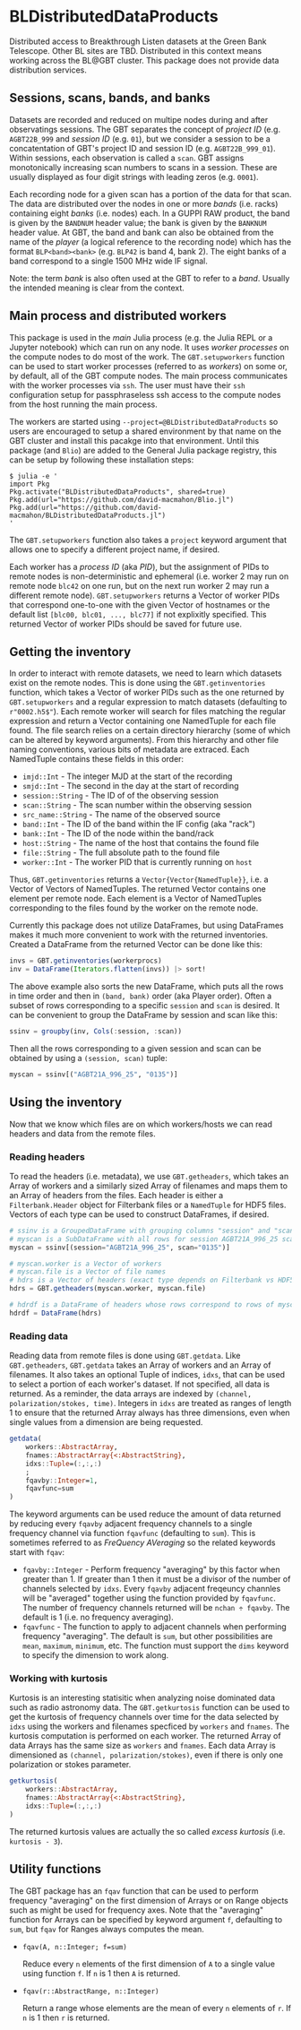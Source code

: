 # BLDistributedDataProducts

Distributed access to Breakthrough Listen datasets at the Green Bank Telescope.
Other BL sites are TBD.  Distributed in this context means working across the
BL@GBT cluster.  This package does not provide data distribution services.

## Sessions, scans, bands, and banks

Datasets are recorded and reduced on multipe nodes during and after observatings
sessions.  The GBT separates the concept of *project ID* (e.g. `AGBT22B_999` and
*session ID* (e.g. `01`), but we consider a session to be a concatentation of
GBT's project ID and session ID (e.g. `AGBT22B_999_01`).  Within sessions, each
observation is called a `scan`.  GBT assigns monotonically increasing scan
numbers to scans in a session.  These are usually displayed as four digit
strings with leading zeros (e.g. `0001`).

Each recording node for a given scan has a portion of the
data for that scan.  The data are distributed over the nodes in one or more
*bands* (i.e.  racks) containing eight *banks* (i.e. nodes) each.  In a GUPPI
RAW product, the band is given by the `BANDNUM` header value; the bank is given
by the `BANKNUM` header value.  At GBT, the band and bank can also be obtained
from the name of the *player* (a logical reference to the recording node) which
has the format `BLP<band><bank>` (e.g. `BLP42` is band 4, bank 2).  The eight
banks of a band correspond to a single 1500 MHz wide IF signal.

Note: the term *bank* is also often used at the GBT to refer to a *band*.
Usually the intended meaning is clear from the context.

## Main process and distributed workers

This package is used in the *main* Julia process (e.g. the Julia REPL or a
Jupyter notebook) which can run on any node.  It uses *worker processes* on the
compute nodes to do most of the work.  The `GBT.setupworkers` function can be
used to start worker processes (referred to as *workers*) on some or, by
default, all of the GBT compute nodes.  The main process communicates with the
worker processes via `ssh`.  The user must have their `ssh` configuration setup
for passphraseless ssh access to the compute nodes from the host running the
main process.

The workers are started using `--project=@BLDistributedDataProducts` so users
are encouraged to setup a shared environment by that name on the GBT cluster and
install this pacakge into that environment.  Until this package (and `Blio`) are
added to the General Julia package registry, this can be setup by following
these installation steps:

```
$ julia -e '
import Pkg
Pkg.activate("BLDistributedDataProducts", shared=true)
Pkg.add(url="https://github.com/david-macmahon/Blio.jl")
Pkg.add(url="https://github.com/david-macmahon/BLDistributedDataProducts.jl")
'
```

The `GBT.setupworkers` function also takes a `project` keyword argument that
allows one to specify a different project name, if desired.

Each worker has a *process ID* (aka *PID*), but the assignment of PIDs to remote
nodes is non-deterministic and ephemeral (i.e. worker 2 may run on remote node
`blc42` on one run, but on the next run worker 2 may run a different remote
node).  `GBT.setupworkers` returns a Vector of worker PIDs that correspond
one-to-one with the given Vector of hostnames or the default list
`[blc00, blc01, ..., blc77]` if not explixitly specified.  This returned Vector
of worker PIDs should be saved for future use.

## Getting the inventory

In order to interact with remote datasets, we need to learn which datasets exist
on the remote nodes.  This is done using the `GBT.getinventories` function,
which takes a Vector of worker PIDs such as the one returned by
`GBT.setupworkers` and a regular expression to match datasets (defaulting to
`r"0002.h5$"`).  Each remote worker will search for files matching the regular
expression and return a Vector containing one NamedTuple for each file found.
The file search relies on a certain directory hierarchy (some of which can be
altered by keyword arguments).  From this hierarchy and other file naming
conventions, various bits of metadata are extraced.  Each NamedTuple contains
these fields in this order:

- `imjd::Int` - The integer MJD at the start of the recording
- `smjd::Int` - The second in the day at the start of recording
- `session::String` - The ID of of the observing session
- `scan::String` - The scan number within the observing session
- `src_name::String` - The name of the observed source
- `band::Int` - The ID of the band within the IF config (aka "rack")
- `bank::Int` - The ID of the node within the band/rack
- `host::String` - The name of the host that contains the found file
- `file::String` - The full absolute path to the found file
- `worker::Int` - The worker PID that is currently running on `host`

Thus, `GBT.getinventories` returns a `Vector{Vector{NamedTuple}}`, i.e. a Vector
of Vectors of NamedTuples.  The returned Vector contains one element per remote
node.  Each element is a Vector of NamedTuples corresponding to the files found
by the worker on the remote node.

Currently this package does not utilize DataFrames, but using DataFrames makes
it much more convenient to work with the returned inventories.  Created a
DataFrame from the returned Vector can be done like this:

```julia
invs = GBT.getinventories(workerprocs)
inv = DataFrame(Iterators.flatten(invs)) |> sort!
```

The above example also sorts the new DataFrame, which puts all the rows in time
order and then in `(band, bank)` order (aka Player order).  Often a subset of
rows corresponding to a specific `session` and `scan` is desired.  It can be
convenient to group the DataFrame by session and scan like this:

```julia
ssinv = groupby(inv, Cols(:session, :scan))
```

Then all the rows corresponding to a given session and scan can be obtained by
using a `(session, scan)` tuple:

```julia
myscan = ssinv[("AGBT21A_996_25", "0135")]
```

## Using the inventory

Now that we know which files are on which workers/hosts we can read headers and
data from the remote files.

### Reading headers

To read the headers (i.e. metadata), we use `GBT.getheaders`, which takes an
Array of workers and a similarly sized Array of filenames and maps them to an
Array of headers from the files.  Each header is either a `Filterbank.Header`
object for Filterbank files or a `NamedTuple` for HDF5 files.  Vectors of each
type can be used to construct DataFrames, if desired.

```julia
# ssinv is a GroupedDataFrame with grouping columns "session" and "scan" as created above
# myscan is a SubDataFrame with all rows for session AGBT21A_996_25 scan 0135
myscan = ssinv[(session="AGBT21A_996_25", scan="0135")]

# myscan.worker is a Vector of workers
# myscan.file is a Vector of file names
# hdrs is a Vector of headers (exact type depends on Filterbank vs HDF5)
hdrs = GBT.getheaders(myscan.worker, myscan.file)

# hdrdf is a DataFrame of headers whose rows correspond to rows of myscan
hdrdf = DataFrame(hdrs)
```

### Reading data

Reading data from remote files is done using `GBT.getdata`. Like
`GBT.getheaders`, `GBT.getdata` takes an Array of workers and an Array of
filenames.  It also takes an optional Tuple of indices, `idxs`, that can be used
to select a portion of each worker's dataset.  If not specified, all data is
returned.  As a reminder, the data arrays are indexed by
`(channel, polarization/stokes, time)`.  Integers in `idxs` are treated as
ranges of length 1 to ensure that the returned Array always has three
dimensions, even when single values from a dimension are being requested.

```julia
getdata(
    workers::AbstractArray,
    fnames::AbstractArray{<:AbstractString},
    idxs::Tuple=(:,:,:)
    ;
    fqavby::Integer=1,
    fqavfunc=sum
)
```

The keyword arguments can be used reduce the amount of data returned by reducing
every `fqavby` adjacent frequency channels to a single frequency channel via
function `fqavfunc` (defaulting to `sum`).  This is sometimes referred to as
*FreQuency AVeraging* so the related keywords start with `fqav`:

- `fqavby::Integer` - Perform frequency "averaging" by this factor when greater
  than 1.  If greater than 1 then it must be a divisor of the number of channels
  selected by `idxs`.  Every `fqavby` adjacent freqeuncy channles will be
  "averaged" together using the function provided by `fqavfunc`.  The number of
  frequency channels returned will be `nchan ÷ fqavby`.  The default is 1 (i.e.
  no frequency averaging).
- `fqavfunc` - The function to apply to adjacent channels when performing
  frequency "averaging".  The default is `sum`, but other possibilities are
  `mean`, `maximum`, `minimum`, etc.  The function must support the `dims`
  keyword to specify the dimension to work along.

### Working with kurtosis

Kurtosis is an interesting statisitic when analyzing noise dominated data such
as radio astronomy data.  The `GBT.getkurtosis` function can be used to get the
kurtosis of frequency channels over time for the data selected by `idxs` using
the workers and filenames specficed by `workers` and `fnames`.  The kurtosis
computation is performed on each worker.  The returned Array of data Arrays has
the same size as `workers` and `fnames`.  Each data Array is dimensioned as
`(channel, polarization/stokes)`, even if there is only one polarization or
stokes parameter.

```julia
getkurtosis(
    workers::AbstractArray,
    fnames::AbstractArray{<:AbstractString},
    idxs::Tuple=(:,:,:)
)
```

The returned kurtosis values are actually the so called *excess kurtosis* (i.e.
`kurtosis - 3`).

## Utility functions

The GBT package has an `fqav` function that can be used to perform frequency
"averaging" on the first dimension of Arrays or on Range objects such as might
be used for frequency axes.  Note that the "averaging" function for Arrays can
be specified by keyword argument `f`, defaulting to `sum`, but `fqav` for Ranges
always computes the mean.

* `fqav(A, n::Integer; f=sum)`

  Reduce every `n` elements of the first dimension of `A` to a single value
  using function `f`.  If `n` is 1 then `A` is returned.

* `fqav(r::AbstractRange, n::Integer)`

  Return a range whose elements are the mean of every `n` elements of `r`.  If
  `n` is 1 then `r` is returned.
